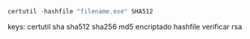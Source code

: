 ```powershell
certutil -hashfile "filename.exe" SHA512
```

keys: certutil sha sha512 sha256 md5 encriptado hashfile verificar rsa